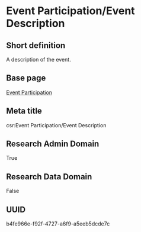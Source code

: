 # Event Participation/Event Description
## Short definition
A description of the event.
## Base page
[Event Participation](https://github.com/EuroCRIS/CASRAI-Dictionairies/blob/main/Objects/Event%20Participation.md)
## Meta title
csr:Event Participation/Event Description
## Research Admin Domain
True
## Research Data Domain
False
## UUID
b4fe966e-f92f-4727-a6f9-a5eeb5dcde7c
